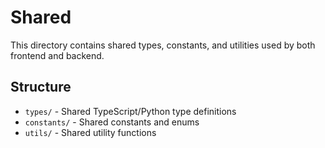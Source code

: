 # Shared

This directory contains shared types, constants, and utilities used by both frontend and backend.

## Structure

- `types/` - Shared TypeScript/Python type definitions
- `constants/` - Shared constants and enums
- `utils/` - Shared utility functions
